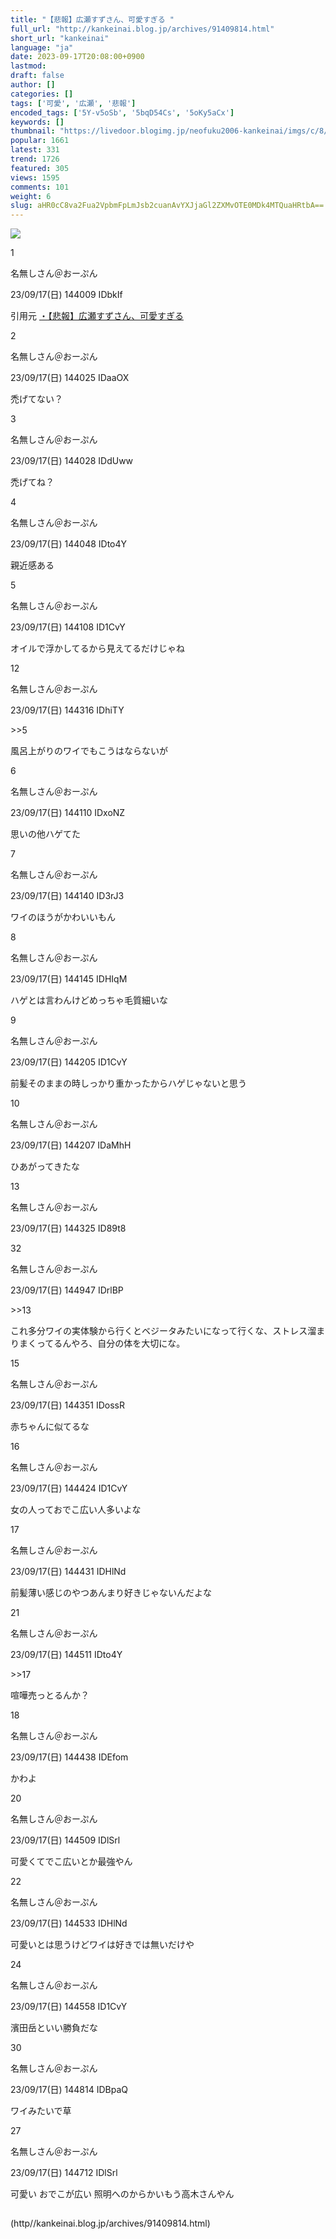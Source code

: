 ```yaml
---
title: "【悲報】広瀬すずさん、可愛すぎる "
full_url: "http://kankeinai.blog.jp/archives/91409814.html"
short_url: "kankeinai"
language: "ja"
date: 2023-09-17T20:08:00+0900
lastmod: 
draft: false
author: []
categories: []
tags: ['可愛', '広瀬', '悲報']
encoded_tags: ['5Y-v5oSb', '5bqD54Cs', '5oKy5aCx']
keywords: []
thumbnail: "https://livedoor.blogimg.jp/neofuku2006-kankeinai/imgs/c/8/c8f1f01e-s.jpg"
popular: 1661
latest: 331
trend: 1726
featured: 305
views: 1595
comments: 101
weight: 6
slug: aHR0cC8va2Fua2VpbmFpLmJsb2cuanAvYXJjaGl2ZXMvOTE0MDk4MTQuaHRtbA==
---
```


![](https://livedoor.blogimg.jp/neofuku2006-kankeinai/imgs/c/8/c8f1f01e-s.jpg)

<div><p class='t_h'>1 <p>名無しさん＠おーぷん</p> <p> 23/09/17(日) 144009 IDbkIf</p></p><p>引用元 <a href='http//2chspa.com/thread/livejupiter/1694929209' target='_blank'>・</a><a href='https//hayabusa.open2ch.net/test/read.cgi/livejupiter/1694929209/' target='_blank'>【悲報】広瀬すずさん、可愛すぎる</a></p><p class='t_h'>2 <p>名無しさん＠おーぷん</p> <p> 23/09/17(日) 144025 IDaaOX</p></p> <p class='t_b'> 禿げてない？ </p> <p class='t_h'>3 <p>名無しさん＠おーぷん</p> <p> 23/09/17(日) 144028 IDdUww</p></p> <p class='t_b'> 禿げてね？ </p> <p class='t_h'>4 <p>名無しさん＠おーぷん</p> <p> 23/09/17(日) 144048 IDto4Y</p></p> <p class='t_b'> 親近感ある </p> <p class='t_h'>5 <p>名無しさん＠おーぷん</p> <p> 23/09/17(日) 144108 ID1CvY</p></p> <p class='t_b'> オイルで浮かしてるから見えてるだけじゃね </p> <p class='t_h t_i'>12 <p>名無しさん＠おーぷん</p> <p> 23/09/17(日) 144316 IDhiTY</p></p> <p class='t_b t_i'> <p class='anchor'>>>5</p>風呂上がりのワイでもこうはならないが </p> <p class='t_h'>6 <p>名無しさん＠おーぷん</p> <p> 23/09/17(日) 144110 IDxoNZ</p></p> <p class='t_b'> 思いの他ハゲてた </p> <p class='t_h'>7 <p>名無しさん＠おーぷん</p> <p> 23/09/17(日) 144140 ID3rJ3</p></p> <p class='t_b'> ワイのほうがかわいいもん </p> <p class='t_h'>8 <p>名無しさん＠おーぷん</p> <p> 23/09/17(日) 144145 IDHIqM</p></p> <p class='t_b'> ハゲとは言わんけどめっちゃ毛質細いな </p> <p class='t_h'>9 <p>名無しさん＠おーぷん</p> <p> 23/09/17(日) 144205 ID1CvY</p></p> <p class='t_b'> 前髪そのままの時しっかり重かったからハゲじゃないと思う </p> <p class='t_h'>10 <p>名無しさん＠おーぷん</p> <p> 23/09/17(日) 144207 IDaMhH</p></p> <p class='t_b'> ひあがってきたな </p> <p class='t_h'>13 <p>名無しさん＠おーぷん</p> <p> 23/09/17(日) 144325 ID89t8</p></p> <p class='t_h t_i'>32 <p>名無しさん＠おーぷん</p> <p> 23/09/17(日) 144947 IDrlBP</p></p> <p class='t_b t_i'> <p class='anchor'>>>13</p>これ多分ワイの実体験から行くとベジータみたいになって行くな、ストレス溜まりまくってるんやろ、自分の体を大切にな。 </p> <p class='t_h'>15 <p>名無しさん＠おーぷん</p> <p> 23/09/17(日) 144351 IDossR</p></p> <p class='t_b'> 赤ちゃんに似てるな </p> <p class='t_h'>16 <p>名無しさん＠おーぷん</p> <p> 23/09/17(日) 144424 ID1CvY</p></p> <p class='t_b'> 女の人っておでこ広い人多いよな </p> <p class='t_h'>17 <p>名無しさん＠おーぷん</p> <p> 23/09/17(日) 144431 IDHlNd</p></p> <p class='t_b'> 前髪薄い感じのやつあんまり好きじゃないんだよな </p> <p class='t_h t_i'>21 <p>名無しさん＠おーぷん</p> <p> 23/09/17(日) 144511 IDto4Y</p></p> <p class='t_b t_i'> <p class='anchor'>>>17</p>喧嘩売っとるんか？ </p> <p class='t_h'>18 <p>名無しさん＠おーぷん</p> <p> 23/09/17(日) 144438 IDEfom</p></p> <p class='t_b'> かわよ </p> <p class='t_h'>20 <p>名無しさん＠おーぷん</p> <p> 23/09/17(日) 144509 IDlSrl</p></p> <p class='t_b'> 可愛くてでこ広いとか最強やん </p> <p class='t_h'>22 <p>名無しさん＠おーぷん</p> <p> 23/09/17(日) 144533 IDHlNd</p></p> <p class='t_b'> 可愛いとは思うけどワイは好きでは無いだけや </p> <p class='t_h'>24 <p>名無しさん＠おーぷん</p> <p> 23/09/17(日) 144558 ID1CvY</p></p> <p class='t_b'> 濱田岳といい勝負だな </p> <p class='t_h'>30 <p>名無しさん＠おーぷん</p> <p> 23/09/17(日) 144814 IDBpaQ</p></p> <p class='t_b'> ワイみたいで草 </p> <p class='t_h'>27 <p>名無しさん＠おーぷん</p> <p> 23/09/17(日) 144712 IDlSrl</p></p> <p class='t_b'> 可愛い おでこが広い 照明へのからかいもう高木さんやん </p> <img border='0' width='1' height='1' src='https//www13.a8.net/0.gif?a8mat=2BJK9W+3WIBJM+249K+BWGDT' alt=''> </div>

(http//kankeinai.blog.jp/archives/91409814.html)
